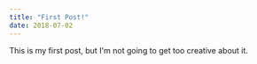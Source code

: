 ```yaml
---
title: "First Post!"
date: 2018-07-02
---
```


This is my first post, but I'm not going to get too creative about it.
